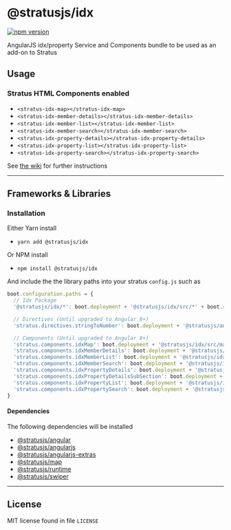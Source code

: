 # @stratusjs/idx
[![npm version](https://badge.fury.io/js/%40stratusjs%2Fidx.svg)](https://badge.fury.io/js/%40stratusjs%2Fidx "View this project on npm")

AngularJS idx/property Service and Components bundle to be used as an add-on to Stratus

## Usage

### Stratus HTML Components enabled
*   `<stratus-idx-map></stratus-idx-map>`
*   `<stratus-idx-member-details></stratus-idx-member-details>`
*   `<stratus-idx-member-list></stratus-idx-member-list>`
*   `<stratus-idx-member-search></stratus-idx-member-search>`
*   `<stratus-idx-property-details></stratus-idx-property-details>`
*   `<stratus-idx-property-list></stratus-idx-property-list>`
*   `<stratus-idx-property-search></stratus-idx-property-search>`

See [the wiki](https://github.com/Sitetheory/stratus/wiki/Idx-Package) for further instructions

---
## Frameworks & Libraries

### Installation
Either Yarn install
*   `yarn add @stratusjs/idx`

Or NPM install
*   `npm install @stratusjs/idx`

And include the the library paths into your stratus `config.js` such as
```js
boot.configuration.paths = {
  // Idx Package
  '@stratusjs/idx/*': boot.deployment + '@stratusjs/idx/src/*' + boot.suffix,

  // Directives (Until upgraded to Angular 8+)
  'stratus.directives.stringToNumber': boot.deployment + '@stratusjs/angularjs-extras/src/directives/stringToNumber' + boot.suffix,

  // Components (Until upgraded to Angular 8+)
  'stratus.components.idxMap': boot.deployment + '@stratusjs/idx/src/map.component' + boot.suffix,
  'stratus.components.idxMemberDetails': boot.deployment + '@stratusjs/idx/src/member/details.component' + boot.suffix,
  'stratus.components.idxMemberList': boot.deployment + '@stratusjs/idx/src/member/list.component' + boot.suffix,
  'stratus.components.idxMemberSearch': boot.deployment + '@stratusjs/idx/src/member/search.component' + boot.suffix,
  'stratus.components.idxPropertyDetails': boot.deployment + '@stratusjs/idx/src/property/details.component' + boot.suffix,
  'stratus.components.idxPropertyDetailsSubSection': boot.deployment + '@stratusjs/idx/src/property/details-sub-section.component' + boot.suffix,
  'stratus.components.idxPropertyList': boot.deployment + '@stratusjs/idx/src/property/list.component' + boot.suffix,
  'stratus.components.idxPropertySearch': boot.deployment + '@stratusjs/idx/src/property/search.component' + boot.suffix,
}
```

#### Dependencies
The following dependencies will be installed
*   [@stratusjs/angular](https://www.npmjs.com/package/@stratusjs/angular)
*   [@stratusjs/angularjs](https://www.npmjs.com/package/@stratusjs/angularjs)
*   [@stratusjs/angularjs-extras](https://www.npmjs.com/package/@stratusjs/angularjs-extras)
*   [@stratusjs/map](https://www.npmjs.com/package/@stratusjs/map)
*   [@stratusjs/runtime](https://www.npmjs.com/package/@stratusjs/runtime)
*   [@stratusjs/swiper](https://www.npmjs.com/package/@stratusjs/swiper)

---
## License
MIT license found in file `LICENSE`
